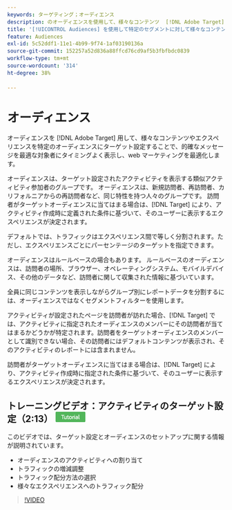 ```yaml
---
keywords: ターゲティング；オーディエンス
description: のオーディエンスを使用して、様々なコンテンツ  [!DNL Adobe Target]  エクスペリエンスを特定のオーディエンスにターゲット設定し、web マーケティングの取り組みを最適化する方法を説明します。
title: '[!UICONTROL Audiences] を使用して特定のセグメントに対して様々なコンテンツをターゲットにするにはどうすればよいですか？'
feature: Audiences
exl-id: 5c52ddf1-11e1-4b99-9f74-1af03190136a
source-git-commit: 152257a52d836a88ffcd76cd9af5b3fbfbdc0839
workflow-type: tm+mt
source-wordcount: '314'
ht-degree: 38%

---
```


# オーディエンス

オーディエンスを [!DNL Adobe Target] 用して、様々なコンテンツやエクスペリエンスを特定のオーディエンスにターゲット設定することで、的確なメッセージを最適な対象者にタイミングよく表示し、web マーケティングを最適化します。

オーディエンスは、ターゲット設定されたアクティビティを表示する類似アクティビティ参加者のグループです。 オーディエンスは、新規訪問者、再訪問者、カリフォルニアからの再訪問者など、同じ特性を持つ人々のグループです。 訪問者がターゲットオーディエンスに当てはまる場合は、[!DNL Target] により、アクティビティ作成時に定義された条件に基づいて、そのユーザーに表示するエクスペリエンスが決定されます。

デフォルトでは、トラフィックはエクスペリエンス間で等しく分割されます。ただし、エクスペリエンスごとにパーセンテージのターゲットを指定できます。

オーディエンスはルールベースの場合もあります。 ルールベースのオーディエンスは、訪問者の場所、ブラウザー、オペレーティングシステム、モバイルデバイス、その他のデータなど、訪問者に関して収集された情報に基づいています。

全員に同じコンテンツを表示しながらグループ別にレポートデータを分割するには、オーディエンスではなくセグメントフィルターを使用します。

アクティビティが設定されたページを訪問者が訪れた場合、[!DNL Target] では、アクティビティに指定されたオーディエンスのメンバーにその訪問者が当てはまるかどうかが特定されます。訪問者をターゲットオーディエンスのメンバーとして識別できない場合、その訪問者にはデフォルトコンテンツが表示され、そのアクティビティのレポートには含まれません。

訪問者がターゲットオーディエンスに当てはまる場合は、[!DNL Target] により、アクティビティ作成時に指定された条件に基づいて、そのユーザーに表示するエクスペリエンスが決定されます。

## トレーニングビデオ：アクティビティのターゲット設定（2:13） ![ チュートリアルバッジ ](/help/main/assets/tutorial.png)

このビデオでは、ターゲット設定とオーディエンスのセットアップに関する情報が説明されています。

* オーディエンスのアクティビティへの割り当て
* トラフィックの増減調整
* トラフィック配分方法の選択
* 様々なエクスペリエンスへのトラフィック配分

>[!VIDEO](https://video.tv.adobe.com/v/17385)
